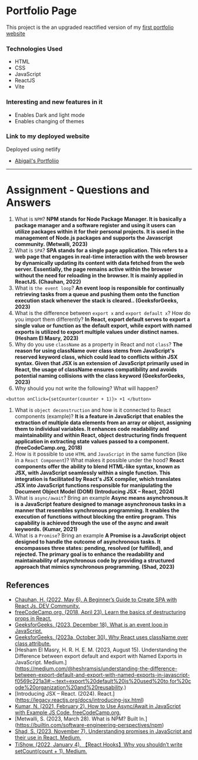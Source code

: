 # Portfolio Page

This project is the an upgraded reactified version of my [first portfolio website](https://abbymuso1.github.io/Assignment-1-Portfolio-Page-EST/)

### Technologies Used

* HTML
* CSS
* JavaScript
* ReactJS
* Vite

### Interesting and new features in it

* Enables Dark and light mode
* Enables changing of themes
  
### Link to my deployed website
Deployed using netlify
* [Abigail's Portfoliio]()

----------------------------------------------------------
# Assignment - Questions and Answers

1. What is `NPM`?
**NPM stands for Node Package Manager. It is basically a package manager and a software register and using it users can utilize packages within it for their personal projects. It is used in the management of Node.js packages and supports the Javascript community. (Metwalli, 2023)**
1. What is `SPA`?
**SPA stands for a single page application. This refers to a web page that engages in real-time interaction with the web browser by dynamically updating its content with data fetched from the web server. Essentially, the page remains active within the browser without the need for reloading in the browser. It is mainly applied in ReactJS. (Chauhan, 2022)**
1. What is `the event loop`?
**An event loop is responsible for continually retrieving tasks from a queue and pushing them onto the function execution stack whenever the stack is cleared.. (GeeksforGeeks, 2023)**
1. What is the difference between `export x` and `export default x`? How do you import them differently?
**In React, export default serves to export a single value or function as the default export, while export with named exports is utilized to export multiple values under distinct names. (Hesham El Masry, 2023)**
1. Why do you use `className` as a property in React and not `class`?
**The reason for using className over class stems from JavaScript's reserved keyword class, which could lead to conflicts within JSX syntax. Given that JSX is an extension of JavaScript primarily used in React, the usage of className ensures compatibility and avoids potential naming collisions with the class keyword (GeeksforGeeks, 2023)**
1. Why should you not write the following? What will happen?
```
<button onClick={setCounter(counter + 1)}> +1 </button>
```
1. What is `object deconstruction` and how is it connected to React components (example)?
**It is a feature in JavaScript that enables the extraction of multiple data elements from an array or object, assigning them to individual variables. It enhances code readability and maintainability and within React, object destructuring finds frequent application in extracting state values passed to a component. (freeCodeCamp.org, 2018)**
1. How is it possible to use `HTML` and `JavaScript` in the same function (like in a `React Component`)? What makes it possible under the hood?
**React components offer the ability to blend HTML-like syntax, known as JSX, with JavaScript seamlessly within a single function. This integration is facilitated by React's JSX compiler, which translates JSX into JavaScript functions responsible for manipulating the Document Object Model (DOM) (Introducing JSX – React, 2024)**
1. What is `async/await`? Bring an example
**Async means asynchronous.It is a JavaScript feature designed to manage asynchronous tasks in a manner that resembles synchronous programming. It enables the execution of functions without blocking the entire program. This capability is achieved through the use of the async and await keywords. (Kumar, 2021)**
1. What is a `Promise`? Bring an example
**A Promise is a JavaScript object designed to handle the outcome of asynchronous tasks. It encompasses three states: pending, resolved (or fulfilled), and rejected. The primary goal is to enhance the readability and maintainability of asynchronous code by providing a structured approach that mimics synchronous programming. (Shad, 2023)**

## References
* [Chauhan, H. (2022, May 6). A Beginner’s Guide to Create SPA with React Js. DEV Community.](https://dev.to/hiteshtech/a-beginners-guide-to-create-spa-with-react-js-491c)
* [freeCodeCamp.org. (2018, April 23). Learn the basics of destructuring props in React.](https://www.freecodecamp.org/news/the-basics-of-destructuring-props-in-react-a196696f5477/)
* [GeeksforGeeks. (2023, December 18). What is an event loop in JavaScript.](https://www.geeksforgeeks.org/what-is-an-event-loop-in-javascript/)
* [GeeksforGeeks. (2023a, October 30). Why React uses className over class attribute.](https://www.geeksforgeeks.org/why-react-uses-classname-over-class-attribute/)
* [Hesham El Masry, H. R. H. E. M. (2023, August 15). Understanding the Difference between export default and export with Named Exports in JavaScript. Medium.] (https://medium.com/@heshramsis/understanding-the-difference-between-export-default-and-export-with-named-exports-in-javascript-f0569c221a3#:~:text=export%20default%20is%20used%20to,for%20code%20organization%20and%20reusability.)
* [Introducing JSX – React. (2024). React.] (https://legacy.reactjs.org/docs/introducing-jsx.html)
* [Kumar, N. (2021, February 2). How to Use Async/Await in JavaScript with Example JS Code. freeCodeCamp.org.](https://www.freecodecamp.org/news/async-await-in-javascript/#:~:text=Async%2FAwait%20makes%20it%20easier,wait%20until%20the%20Promise%20resolves.)
* [Metwalli, S. (2023, March 28). What is NPM? Built In.] (https://builtin.com/software-engineering-perspectives/npm)
* [Shad, S. (2023, November 7). Understanding promises in JavaScript and their use in React. Medium.](https://medium.com/@sharareshaddev/understanding-promises-in-javascript-and-their-use-in-react-a77564aae576)
* [TiShow. (2022, January 4). 【React Hooks】Why you shouldn’t write setCount(count + 1). Medium.](https://t-i-show.medium.com/react-hooks-why-you-shouldnt-write-setcount-count-1-e3ef2f046d31)



